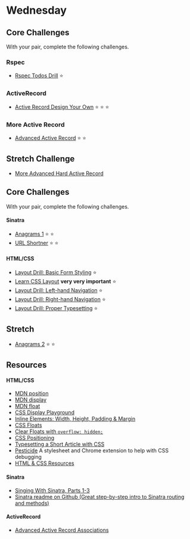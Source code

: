 # Wednesday

## Core Challenges
With your pair, complete the following challenges.

### Rspec

- [Rspec Todos Drill](../../../../rspec-drill-simple-todo-challenge)
:star:

### ActiveRecord
- [Active Record Design Your
Own](../../../../activerecord-design-your-own-challenge) :star:
:star: :star:

### More Active Record
- [Advanced Active Record](../../../../active-record-associations-drill-hotels-challenge) :star: :star:

## Stretch Challenge

- [More Advanced Hard Active Record](../../../../active-record-associations-drill-shirts-challenge)


## Core Challenges
With your pair, complete the following challenges.

#### Sinatra
- [Anagrams 1](../../../../anagram-server-1-the-basics-challenge)
:star: :star:
- [URL Shortner](../../../../sinatra-url-shortener-challenge)
:star: :star:

#### HTML/CSS
- [Layout Drill: Basic Form
Styling](../../../../layout-drill-basic-form-styling-challenge)
:star:
- [Learn CSS Layout](http://learnlayout.com) **very very important**
:star:
- [Layout Drill: Left-hand
Navigation](../../../../layout-drill-left-hand-navigation-challenge)
:star:
- [Layout Drill: Right-hand
Navigation](../../../../layout-drill-right-hand-navigation-challenge)
:star:
- [Layout Drill: Proper
Typesetting](../../../../layout-drill-proper-typesetting-challenge)
:star:

## Stretch
- [Anagrams
2](../../../../anagram-server-2-ludicrous-speed-challenge) :star:
:star:

## Resources

#### HTML/CSS
- [MDN position](https://developer.mozilla.org/en-US/docs/Web/CSS/position)
- [MDN display](https://developer.mozilla.org/en-US/docs/Web/CSS/display)
- [MDN float](https://developer.mozilla.org/en-US/docs/Web/CSS/float)
- [CSS Display Playground](http://quirksmode.org/css/css2/display.html#link9)
- [Inline Elements: Width, Height, Padding & Margin](http://www.maxdesign.com.au/articles/inline/)
- [CSS Floats](http://alistapart.com/article/css-floats-101)
- [Clear Floats with `overflow: hidden;`](http://colinaarts.com/articles/the-magic-of-overflow-hidden/)
- [CSS Positioning](http://alistapart.com/article/css-positioning-101)
- [Typesetting a Short Article with CSS](https://medium.com/designed-thought/99033116fe92)
- [Pesticide](http://pesticide.io/) A stylesheet and Chrome extension to help with CSS debugging
- [HTML & CSS Resources](https://gist.github.com/jenmyers/a6bb9ea6233c6c5a9edb)

#### Sinatra
- [Singing With Sinatra, Parts 1-3](http://net.tutsplus.com/tutorials/ruby/singing-with-sinatra/)
- [Sinatra readme on Github (Great step-by-step intro to Sinatra routing and methods)](https://github.com/sinatra/sinatra)

#### ActiveRecord
* [Advanced Active Record Associations](http://www.theodinproject.com/ruby-on-rails/active-record-associations)

